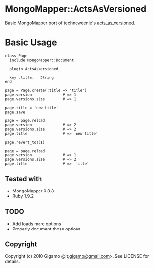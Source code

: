 # MongoMapper::ActsAsVersioned

Basic MongoMapper port of technoweenie's [acts_as_versioned](http://github.com/technoweenie/acts_as_versioned).

# Basic Usage

    class Page
      include MongoMapper::Document

      plugin ActsAsVersioned

      key :title,   String
    end

    page = Page.create(:title => 'title')
    page.version              # => 1
    page.versions.size        # => 1

    page.title = 'new title'
    page.save

    page = page.reload
    page.version              # => 2
    page.versions.size        # => 2
    page.title                # => 'new title'

    page.revert_to!(1)

    page = page.reload
    page.version              # => 1
    page.versions.size        # => 2
    page.title                # => 'title'

## Tested with

* MongoMapper 0.8.3
* Ruby 1.9.2

## TODO

* Add loads more options
* Properly document those options

## Copyright

Copyright (c) 2010 Gigamo @lt;gigamo@gmail.com&gt;. See LICENSE for details.
